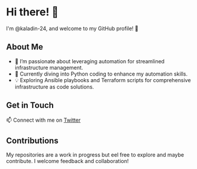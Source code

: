 # Hi there! 👋

I'm @kaladin-24, and welcome to my GitHub profile! 🚀

## About Me

- 👀 I’m passionate about leveraging automation for streamlined infrastructure management.
- 🌱 Currently diving into Python coding to enhance my automation skills.
- 💡 Exploring Ansible playbooks and Terraform scripts for comprehensive infrastructure as code solutions.

## Get in Touch

📫 Connect with me on [Twitter](https://twitter.com/essse_vmw)

## Contributions

My repositories are a work in progress but eel free to explore and maybe contribute. I welcome feedback and collaboration!




<!---
kaladin-24/kaladin-24 is a ✨ special ✨ repository because its `README.md` (this file) appears on your GitHub profile.
You can click the Preview link to take a look at your changes.
--->

